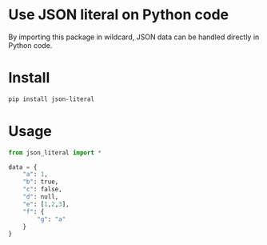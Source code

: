 # Use JSON literal on Python code

By importing this package in wildcard, JSON data can be handled directly in Python code.

# Install

```sh
pip install json-literal
```

# Usage

```python
from json_literal import *

data = {
    "a": 1,
    "b": true,
    "c": false,
    "d": null,
    "e": [1,2,3],
    "f": {
        "g": "a"
    }
}
```
